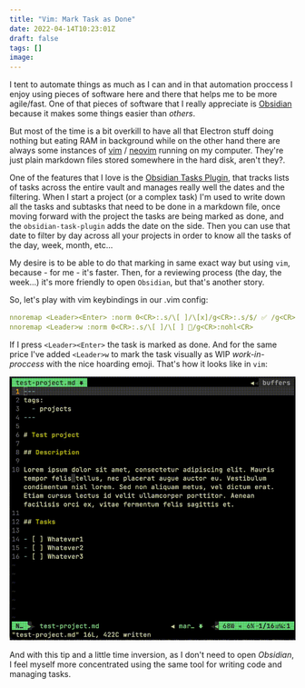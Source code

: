 ```yaml
---
title: "Vim: Mark Task as Done"
date: 2022-04-14T10:23:01Z
draft: false
tags: []
image: 
---
```


I tent to automate things as much as I can and in that automation proccess I enjoy using pieces of software here and there that helps me to be more agile/fast. One of that pieces of software that I really appreciate is [Obsidian](https://obsidian.md) because it makes some things easier than *others*.

But most of the time is a bit overkill to have all that Electron stuff doing nothing but eating RAM in background while on the other hand there are always some instances of [vim](https://www.vim.org) / [neovim](https://neovim.io) running on my computer. They're just plain markdown files stored somewhere in the hard disk, aren't they?.

One of the features that I love is the [Obsidian Tasks Plugin](https://github.com/schemar/obsidian-tasks), that tracks lists of tasks across the entire vault and manages really well the dates and the filtering. When I start a project (or a complex task) I'm used to write down all the tasks and subtasks that need to be done in a markdown file, once moving forward with the project the tasks are being marked as done, and the `obsidian-task-plugin` adds the date on the side. Then you can use that date to filter by day across all your projects in order to know all the tasks of the day, week, month, etc...

My desire is to be able to do that marking in same exact way but using `vim`, because - for me - it's faster. Then, for a reviewing process (the day, the week...) it's more friendly to open `Obsidian`, but that's another story.

So, let's play with vim keybindings in our .vim config:

```yml
nnoremap <Leader><Enter> :norm 0<CR>:.s/\[ ]/\[x]/g<CR>:.s/$/ ✅ /g<CR>:.s/$/\=strftime("%Y-%m-%d")/g<CR>:nohl<CR>
nnoremap <Leader>w :norm 0<CR>:.s/\[ ]/\[ ] 🚧️/g<CR>:nohl<CR>
```

If I press `<Leader><Enter>` the task is marked as done. And for the same price I've added `<Leader>w` to mark the task visually as WIP *work-in-proccess* with the nice hoarding emoji. That's how it looks like in `vim`:

![Vim Mark task Done](gallery/vim-mark-task-done.gif)

And with this tip and a little time inversion, as I don't need to open *Obsidian*, I feel myself more concentrated using the same tool for writing code and managing tasks.
